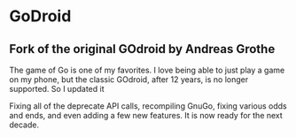 # GoDroid
## Fork of the original GOdroid by Andreas Grothe 

The game of Go is one of my favorites.  I love being able to just play a game on my phone, but the classic GOdroid, after 12 years, is no longer supported.  So I updated it

Fixing all of the deprecate API calls, recompiling GnuGo, fixing various odds and ends, and even adding a few new features.  It is now ready for the next decade.  